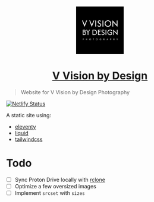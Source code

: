 <p align="center">
  <a href="https://vvisionbydesign.netlify.app">
    <img src="./public/icon192.png" height="128">
    <h1 align="center">V Vision by Design</h1>
  </a>
</p>

> Website for V Vision by Design Photography

[![Netlify Status](https://api.netlify.com/api/v1/badges/0c6d6de6-87c3-430d-b815-b686bbd430b3/deploy-status)](https://app.netlify.com/sites/vvisionbydesign/deploys)

A static site using:

- [eleventy](https://www.11ty.dev/)
- [liquid](https://shopify.github.io/liquid/)
- [tailwindcss](https://tailwindcss.com/)

# Todo

- [ ] Sync Proton Drive locally with [rclone](https://rclone.org/protondrive/)
- [ ] Optimize a few oversized images
- [ ] Implement `srcset` with `sizes`
